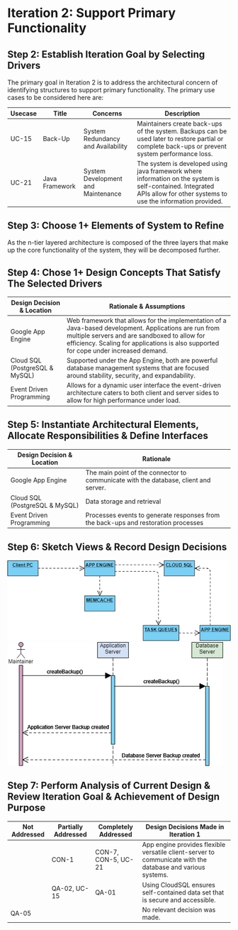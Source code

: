Iteration 2: Support Primary Functionality
==========================================

Step 2: Establish Iteration Goal by Selecting Drivers
-----------------------------------------------------

The primary goal in Iteration 2 is to address the architectural concern of
identifying structures to support primary functionality. The primary use cases
to be considered here are:

| **Usecase** | **Title**      | **Concerns**                       | **Description**                                                                                                                                                          |
|-------------|----------------|------------------------------------|--------------------------------------------------------------------------------------------------------------------------------------------------------------------------|
| UC-15       | Back-Up        | System Redundancy and Availability | Maintainers create back-ups of the system. Backups can be used later to restore partial or complete back-ups or prevent system performance loss.                         |
| UC-21       | Java Framework | System Development and Maintenance | The system is developed using java framework where information on the system is self-contained. Integrated APIs allow for other systems to use the information provided. |

Step 3: Choose 1+ Elements of System to Refine
----------------------------------------------

As the n-tier layered architecture is composed of the three layers that make up
the core functionality of the system, they will be decomposed further.

Step 4: Chose 1+ Design Concepts That Satisfy The Selected Drivers
------------------------------------------------------------------

| **Design Decision & Location** | **Rationale & Assumptions**                                                                                                                                                                                                                     |
|--------------------------------|-------------------------------------------------------------------------------------------------------------------------------------------------------------------------------------------------------------------------------------------------|
| Google App Engine              | Web framework that allows for the implementation of a Java-based development. Applications are run from multiple servers and are sandboxed to allow for efficiency. Scaling for applications is also supported for cope under increased demand. |
| Cloud SQL (PostgreSQL & MySQL) | Supported under the App Engine, both are powerful database management systems that are focused around stability, security, and expandability.                                                                                                   |
| Event Driven Programming       | Allows for a dynamic user interface the event-driven architecture caters to both client and server sides to allow for high performance under load.                                                                                              |

Step 5: Instantiate Architectural Elements, Allocate Responsibilities & Define Interfaces
-----------------------------------------------------------------------------------------

| **Design Decision & Location** | **Rationale**                                                                        |
|--------------------------------|--------------------------------------------------------------------------------------|
| Google App Engine              | The main point of the connector to communicate with the database, client and server. |
| Cloud SQL (PostgreSQL & MySQL) | Data storage and retrieval                                                           |
| Event Driven Programming       | Processes events to generate responses from the back-ups and restoration processes   |

Step 6: Sketch Views & Record Design Decisions
----------------------------------------------

![Iteration2_deployment]( https://github.com/SOFE3650F18/project-group-18/blob/master/Iteration%202/Deployment.png)
![Iteration2_sequence](https://github.com/SOFE3650F18/project-group-18/blob/master/Iteration%202/Sequence%20Diagram.png)

Step 7: Perform Analysis of Current Design & Review Iteration Goal & Achievement of Design Purpose
--------------------------------------------------------------------------------------------------

| **Not Addressed** | **Partially Addressed** | **Completely Addressed** | **Design Decisions Made in Iteration 1**                                                                   |
|-------------------|-------------------------|--------------------------|------------------------------------------------------------------------------------------------------------|
|                   | CON-1                   | CON-7, CON-5, UC-21      | App engine provides flexible versatile client-server to communicate with the database and various systems. |
|                   | QA-02, UC-15            | QA-01                    | Using CloudSQL ensures self-contained data set that is secure and accessible.                              |
| QA-05             |                         |                          | No relevant decision was made.                                                                             |
